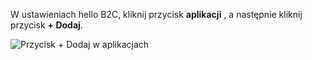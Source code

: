 W ustawieniach hello B2C, kliknij przycisk **aplikacji** , a następnie kliknij przycisk **+ Dodaj**.

![Przycisk + Dodaj w aplikacjach](./media/active-directory-b2c-portal-add-application/b2c-applications-add.png)